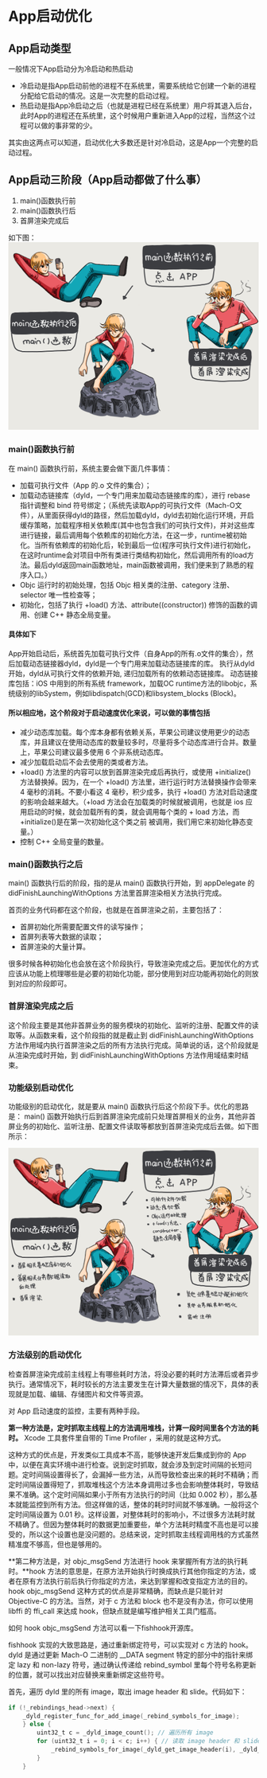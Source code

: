 # App启动优化

## App启动类型

一般情况下App启动分为冷启动和热启动

- 冷启动是指App启动前他的进程不在系统里，需要系统给它创建一个新的进程分配给它启动的情况。这是一次完整的启动过程。
- 热启动是指App冷启动之后（也就是进程已经在系统里）用户将其退入后台，此时App的进程还在系统里，这个时候用户重新进入App的过程，当然这个过程可以做的事非常的少。

其实由这两点可以知道，启动优化大多数还是针对冷启动，这是App一个完整的启动过程。

## App启动三阶段（App启动都做了什么事）

1. main()函数执行前
2. main()函数执行后
3. 首屏渲染完成后

如下图：
![App启动](../Resource/App%E5%90%AF%E5%8A%A8%E8%BF%87%E7%A8%8B.png)

### main()函数执行前

在 main() 函数执行前，系统主要会做下面几件事情：

- 加载可执行文件（App 的.o 文件的集合）；
- 加载动态链接库（dyld，一个专门用来加载动态链接库的库），进行 rebase 指针调整和 bind 符号绑定；（系统先读取App的可执行文件（Mach-O文件），从里面获得dyld的路径，然后加载dyld，dyld去初始化运行环境，开启缓存策略，加载程序相关依赖库(其中也包含我们的可执行文件)，并对这些库进行链接，最后调用每个依赖库的初始化方法，在这一步，runtime被初始化。当所有依赖库的初始化后，轮到最后一位(程序可执行文件)进行初始化，在这时runtime会对项目中所有类进行类结构初始化，然后调用所有的load方法。最后dyld返回main函数地址，main函数被调用，我们便来到了熟悉的程序入口。）
- Objc 运行时的初始处理，包括 Objc 相关类的注册、category 注册、selector 唯一性检查等；
- 初始化，包括了执行 +load() 方法、attribute((constructor)) 修饰的函数的调用、创建 C++ 静态全局变量。

#### 具体如下

App开始启动后，系统首先加载可执行文件（自身App的所有.o文件的集合），然后加载动态链接器dyld，dyld是一个专门用来加载动态链接库的库。 执行从dyld开始，dyld从可执行文件的依赖开始, 递归加载所有的依赖动态链接库。 动态链接库包括：iOS 中用到的所有系统 framework，加载OC runtime方法的libobjc，系统级别的libSystem，例如libdispatch(GCD)和libsystem_blocks (Block)。

#### 所以相应地，这个阶段对于启动速度优化来说，可以做的事情包括

- 减少动态库加载。每个库本身都有依赖关系，苹果公司建议使用更少的动态库，并且建议在使用动态库的数量较多时，尽量将多个动态库进行合并。数量上，苹果公司建议最多使用 6 个非系统动态库。
- 减少加载启动后不会去使用的类或者方法。
- +load() 方法里的内容可以放到首屏渲染完成后再执行，或使用 +initialize() 方法替换掉。因为，在一个 +load() 方法里，进行运行时方法替换操作会带来 4 毫秒的消耗。不要小看这 4 毫秒，积少成多，执行 +load() 方法对启动速度的影响会越来越大。（+load 方法会在加载类的时候就被调用，也就是 ios 应用启动的时候，就会加载所有的类，就会调用每个类的 + load 方法，而+initialize()是在第一次初始化这个类之前 被调用，我们用它来初始化静态变量。）
- 控制 C++ 全局变量的数量。

### main()函数执行之后

main() 函数执行后的阶段，指的是从 main() 函数执行开始，到 appDelegate 的 didFinishLaunchingWithOptions 方法里首屏渲染相关方法执行完成。

首页的业务代码都在这个阶段，也就是在首屏渲染之前，主要包括了：

- 首屏初始化所需要配置文件的读写操作；
- 首屏列表等大数据的读取；
- 首屏渲染的大量计算。
  
很多时候各种初始化也会放在这个阶段执行，导致渲染完成之后。更加优化的方式应该从功能上梳理哪些是必要的初始化功能，部分使用到对应功能再初始化的则放到对应的阶段即可。

### 首屏渲染完成之后

这个阶段主要是其他非首屏业务的服务模块的初始化、监听的注册、配置文件的读取等。从函数来看，这个阶段指的就是截止到 didFinishLaunchingWithOptions 方法作用域内执行首屏渲染之后的所有方法执行完成。简单说的话，这个阶段就是从渲染完成时开始，到 didFinishLaunchingWithOptions 方法作用域结束时结束。

### 功能级别启动优化

功能级别的启动优化，就是要从 main() 函数执行后这个阶段下手。优化的思路是： main() 函数开始执行后到首屏渲染完成前只处理首屏相关的业务，其他非首屏业务的初始化、监听注册、配置文件读取等都放到首屏渲染完成后去做。如下图所示：

![Alt text](../Resource/f30f438d447e81132dd520e657427419.png)

### 方法级别的启动优化

检查首屏渲染完成前主线程上有哪些耗时方法，将没必要的耗时方法滞后或者异步执行。通常情况下，耗时较长的方法主要发生在计算大量数据的情况下，具体的表现就是加载、编辑、存储图片和文件等资源。

对 App 启动速度的监控，主要有两种手段。

**第一种方法是，定时抓取主线程上的方法调用堆栈，计算一段时间里各个方法的耗时。** Xcode 工具套件里自带的 Time Profiler ，采用的就是这种方式。

这种方式的优点是，开发类似工具成本不高，能够快速开发后集成到你的 App 中，以便在真实环境中进行检查。说到定时抓取，就会涉及到定时间隔的长短问题。定时间隔设置得长了，会漏掉一些方法，从而导致检查出来的耗时不精确；而定时间隔设置得短了，抓取堆栈这个方法本身调用过多也会影响整体耗时，导致结果不准确。这个定时间隔如果小于所有方法执行的时间（比如 0.002 秒），那么基本就能监控到所有方法。但这样做的话，整体的耗时时间就不够准确。一般将这个定时间隔设置为 0.01 秒。这样设置，对整体耗时的影响小，不过很多方法耗时就不精确了。但因为整体耗时的数据更加重要些，单个方法耗时精度不高也是可以接受的，所以这个设置也是没问题的。总结来说，定时抓取主线程调用栈的方式虽然精准度不够高，但也是够用的。

**第二种方法是，对 objc_msgSend 方法进行 hook 来掌握所有方法的执行耗时。**hook 方法的意思是，在原方法开始执行时换成执行其他你指定的方法，或者在原有方法执行前后执行你指定的方法，来达到掌握和改变指定方法的目的。hook objc_msgSend 这种方式的优点是非常精确，而缺点是只能针对 Objective-C 的方法。当然，对于 c 方法和 block 也不是没有办法，你可以使用 libffi 的 ffi_call 来达成 hook，但缺点就是编写维护相关工具门槛高。

如何 hook objc_msgSend 方法可以看一下fishhook开源库。

fishhook 实现的大致思路是，通过重新绑定符号，可以实现对 c 方法的 hook。dyld 是通过更新 Mach-O 二进制的 __DATA segment 特定的部分中的指针来绑定 lazy 和 non-lazy 符号，通过确认传递给 rebind_symbol 里每个符号名称更新的位置，就可以找出对应替换来重新绑定这些符号。

首先，遍历 dyld 里的所有 image，取出 image header 和 slide。代码如下：

``` Objective-c
if (!_rebindings_head->next) { 
    _dyld_register_func_for_add_image(_rebind_symbols_for_image);
    } else { 
        uint32_t c = _dyld_image_count(); // 遍历所有 image 
        for (uint32_t i = 0; i < c; i++) { // 读取 image header 和 slider 
            _rebind_symbols_for_image(_dyld_get_image_header(i), _dyld_get_image_vmaddr_slide(i)); 
        }
    }
```
